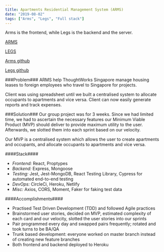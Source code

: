 ```yaml
---
title: Apartments Residential Management System (ARMS)
date: "2019-08-02"
tags: ["Arms", "Legs", "Full stack"]
---
```


<!-- ![ShopLah front page](../assets/shoplah.webp "ShopLah front page") -->

Arms is the frontend, while Legs is the backend and the server.

[ARMS](https://demo-armadillo-arms.herokuapp.com/)

[LEGS](https://demo-armadillo-legs.herokuapp.com/)

[Arms github](https://github.com/armadillo-apps/arms2)

[Legs github](https://github.com/armadillo-apps/legs)

###Problem###
ARMS help ThoughtWorks Singapore manage housing leases to foreign employees who travel to Singapore for projects.

Client was using spreadsheet until we built a centralised system to allocate occupants to apartments and vice versa. Client can now easily generate reports and track expenses.

###Solution###
Our group project was for 3 weeks. Since we had limited time, we had to ascertain the necessary features our Minimum Viable Product (MVP) should deliver to provide maximum utility to the user. Afterwards, we slotted them into each sprint based on our velocity.

Our MVP is a centralised system which allows the user to create apartments and occupants, and allocate occupants to apartments and vice versa.

####Stack####

- _Frontend:_ React, Proptypes
- _Backend:_ Express, Mongoose
- _Testing:_ Jest, Jest-MongoDB, React Testing Library, Cypress for automated end-to-end testing
- _DevOps:_ CircleCi, Heroku, Netlify
- _Misc:_ Axios, CORS, Moment, Faker for faking test data

####Accomplishments####

- Practised Test Driven Development (TDD) and followed Agile practices
- Brainstormed user stories, decided on MVP, estimated complexity of each card and our velocity, slotted the user stories into our sprints
- Pair programmed every day and swapped pairs frequently; rotated and took turns to be BA/QA
- Trunk based development: everyone worked on master branch instead of creating new feature branches
- Both frontend and backend deployed to Heroku
